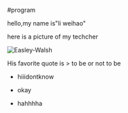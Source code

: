 #program
 
hello,my name is"li weihao"

here is a picture of my techcher 

![Easley-Walsh](https://studysmart.studygroup.com/pluginfile.php/763153/mod_label/intro/image.png)



His favorite quote is > to be or not to be 

- hiiidontknow


- okay


- hahhhha

